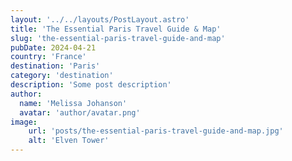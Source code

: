 ```yaml
---
layout: '../../layouts/PostLayout.astro'
title: 'The Essential Paris Travel Guide & Map'
slug: 'the-essential-paris-travel-guide-and-map'
pubDate: 2024-04-21
country: 'France'
destination: 'Paris'
category: 'destination'
description: 'Some post description'
author:
  name: 'Melissa Johanson'
  avatar: 'author/avatar.png'
image:
    url: 'posts/the-essential-paris-travel-guide-and-map.jpg'
    alt: 'Elven Tower'
---
```

